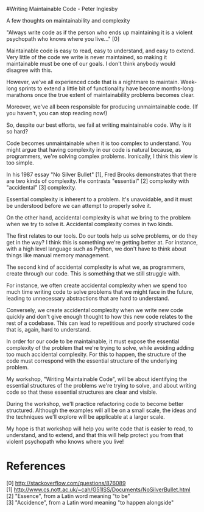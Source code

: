 #Writing Maintainable Code - Peter Inglesby

A few thoughts on maintainability and complexity

"Always write code as if the person who ends up maintaining it is a violent psychopath who knows where you live..." [0]

Maintainable code is easy to read, easy to understand, and easy to extend. Very little of the code we write is never maintained, so making it maintainable must be one of our goals.  I don't think anybody would disagree with this.

However, we've all experienced code that is a nightmare to maintain.  Week-long sprints to extend a little bit of functionality have become months-long marathons once the true extent of maintainability problems becomes clear.

Moreover, we've all been responsible for producing unmaintainable code.  (If you haven't, you can stop reading now!)

So, despite our best efforts, we fail at writing maintainable code.  Why is it so hard?

Code becomes unmaintainable when it is too complex to understand.  You might argue that having complexity in our code is natural because, as programmers, we're solving complex problems.  Ironically, I think this view is too simple.

In his 1987 essay "No Silver Bullet" [1], Fred Brooks demonstrates that there are two kinds of complexity.  He contrasts "essential" [2] complexity with "accidental" [3] complexity.

Essential complexity is inherent to a problem.  It's unavoidable, and it must be understood before we can attempt to properly solve it.

On the other hand, accidental complexity is what we bring to the problem when we try to solve it.  Accidental complexity comes in two kinds.

The first relates to our tools.  Do our tools help us solve problems, or do they get in the way?  I think this is something we're getting better at.  For instance, with a high level language such as Python, we don't have to think about things like manual memory management.

The second kind of accidental complexity is what we, as programmers, create through our code.  This is something that we still struggle with.

For instance, we often create accidental complexity when we spend too much time writing code to solve problems that we might face in the future, leading to unnecessary abstractions that are hard to understand.

Conversely, we create accidental complexity when we write new code quickly and don't give enough thought to how this new code relates to the rest of a codebase.  This can lead to repetitious and poorly structured code that is, again, hard to understand.

In order for our code to be maintainable, it must expose the essential complexity of the problem that we're trying to solve, while avoiding adding too much accidental complexity.  For this to happen, the structure of the code must correspond with the essential structure of the underlying problem.

My workshop, "Writing Maintainable Code", will be about identifying the essential structures of the problems we're trying to solve, and about writing code so that these essential structures are clear and visible.

During the workshop, we'll practice refactoring code to become better structured.  Although the examples will all be on a small scale, the ideas and the techniques we'll explore will be applicable at a larger scale.

My hope is that workshop will help you write code that is easier to read, to understand, and to extend, and that this will help protect you from that violent psychopath who knows where you live!

# References

[0] http://stackoverflow.com/questions/876089  
[1] http://www.cs.nott.ac.uk/~cah/G51ISS/Documents/NoSilverBullet.html  
[2] "Essence", from a Latin word meaning "to be"  
[3] "Accidence", from a Latin word meaning "to happen alongside"  

<!-- Przeczytane: Piotr Kasprzyk -->
